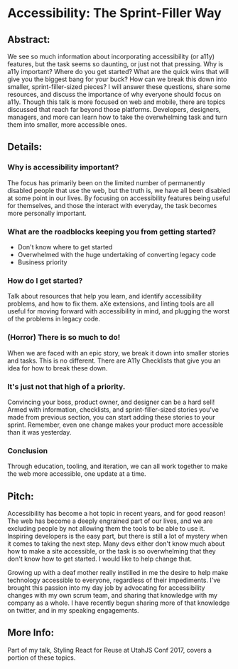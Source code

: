 # Accessibility: The Sprint-Filler Way

## Abstract:
We see so much information about incorporating accessibility (or a11y) features, but the task seems so daunting, or just not that pressing. Why is a11y important? Where do you get started? What are the quick wins that will give you the biggest bang for your buck? How can we break this down into smaller, sprint-filler-sized pieces? I will answer these questions, share some resources, and discuss the importance of why everyone should focus on a11y. Though this talk is more focused on web and mobile, there are topics discussed that reach far beyond those platforms. Developers, designers, managers, and more can learn how to take the overwhelming task and turn them into smaller, more accessible ones.

## Details:

### Why is accessibility important?

The focus has primarily been on the limited number of permanently disabled people that use the web, but the truth is, we have all been disabled at some point in our lives. By focusing on accessibility features being useful for themselves, and those the interact with everyday, the task becomes more personally important.

### What are the roadblocks keeping you from getting started?

* Don't know where to get started
* Overwhelmed with the huge undertaking of converting legacy code
* Business priority

### How do I get started?

Talk about resources that help you learn, and identify accessibility problems, and how to fix them. aXe extensions, and linting tools are all useful for moving forward with accessibility in mind, and plugging the worst of the problems in legacy code. 

### (Horror) There is so much to do! 

When we are faced with an epic story, we break it down into smaller stories and tasks. This is no different. There are A11y Checklists that give you an idea for how to break these down. 

### It's just not that high of a priority.

Convincing your boss, product owner, and designer can be a hard sell! Armed with information, checklists, and sprint-filler-sized stories you've made from previous section, you can start adding these stories to your sprint. Remember, even one change makes your product more accessible than it was yesterday. 

### Conclusion
Through education, tooling, and iteration, we can all work together to make the web more accessible, one update at a time.

## Pitch:

Accessibility has become a hot topic in recent years, and for good reason! The web has become a deeply engrained part of our lives, and we are excluding people by not allowing them the tools to be able to use it. Inspiring developers is the easy part, but there is still a lot of mystery when it comes to taking the next step. Many devs either don't know much about how to make a site accessible, or the task is so overwhelming that they don't know how to get started. I would like to help change that.

Growing up with a deaf mother really instilled in me the desire to help make technology accessible to everyone, regardless of their impediments. I've brought this passion into my day job by advocating for accessibility changes with my own scrum team, and sharing that knowledge with my company as a whole. I have recently begun sharing more of that knowledge on twitter, and in my speaking engagements. 

## More Info:
Part of my talk, Styling React for Reuse at UtahJS Conf 2017, covers a portion of these topics.
